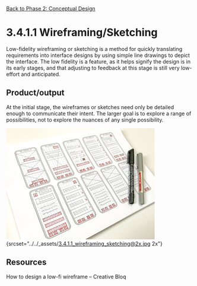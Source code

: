 [Back to Phase 2: Conceptual Design](3-4-conceptual.md)

# 3.4.1.1 Wireframing/Sketching

Low-fidelity wireframing or sketching is a method for quickly translating requirements into interface designs by using simple line drawings to depict the interface. The low fidelity is a feature, as it helps signify the design is in its early stages, and that adjusting to feedback at this stage is still very low-effort and anticipated.


## Product/output

At the initial stage, the wireframes or sketches need only be detailed enough to communicate their intent. The larger goal is to  explore a range of possibilities, not to explore the nuances of any single possibility.

![3.4.1.1](../_assets/3.4.1.1_wireframing_sketching.jpg){srcset="../../_assets/3.4.1.1_wireframing_sketching@2x.jpg 2x"}

## Resources

How to design a low-fi wireframe – Creative Bloq
